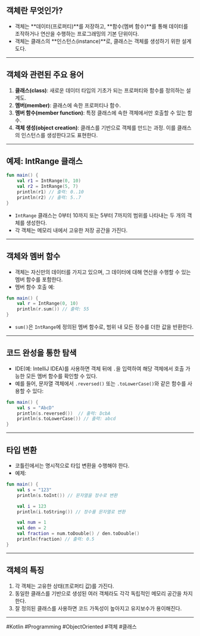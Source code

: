 ## **객체란 무엇인가?**
- 객체는 **데이터(프로퍼티)**를 저장하고, **함수(멤버 함수)**를 통해 데이터를 조작하거나 연산을 수행하는 프로그래밍의 기본 단위이다.
- 객체는 클래스의 **인스턴스(instance)**로, 클래스는 객체를 생성하기 위한 설계도다.

---

## **객체와 관련된 주요 용어**
1. **클래스(class)**: 새로운 데이터 타입의 기초가 되는 프로퍼티와 함수를 정의하는 설계도.
2. **멤버(member)**: 클래스에 속한 프로퍼티나 함수.
3. **멤버 함수(member function)**: 특정 클래스에 속한 객체에서만 호출할 수 있는 함수.
4. **객체 생성(object creation)**: 클래스를 기반으로 객체를 만드는 과정. 이를 클래스의 인스턴스를 생성한다고도 표현한다.

---

## **예제: IntRange 클래스**
```kotlin
fun main() {
    val r1 = IntRange(0, 10)
    val r2 = IntRange(5, 7)
    println(r1) // 출력: 0..10
    println(r2) // 출력: 5..7
}
```
- `IntRange` 클래스는 0부터 10까지 또는 5부터 7까지의 범위를 나타내는 두 개의 객체를 생성한다.
- 각 객체는 메모리 내에서 고유한 저장 공간을 가진다.

---

## **객체와 멤버 함수**
- 객체는 자신만의 데이터를 가지고 있으며, 그 데이터에 대해 연산을 수행할 수 있는 멤버 함수를 포함한다.
- 멤버 함수 호출 예:
```kotlin
fun main() {
    val r = IntRange(0, 10)
    println(r.sum()) // 출력: 55
}
```
- `sum()`은 `IntRange`에 정의된 멤버 함수로, 범위 내 모든 정수를 더한 값을 반환한다.

---

## **코드 완성을 통한 탐색**
- IDE(예: IntelliJ IDEA)를 사용하면 객체 뒤에 `.`을 입력하여 해당 객체에서 호출 가능한 모든 멤버 함수를 확인할 수 있다.
- 예를 들어, 문자열 객체에서 `.reversed()` 또는 `.toLowerCase()`와 같은 함수를 사용할 수 있다:
```kotlin
fun main() {
    val s = "AbcD"
    println(s.reversed())  // 출력: DcbA
    println(s.toLowerCase()) // 출력: abcd
}
```

---

## **타입 변환**
- 코틀린에서는 명시적으로 타입 변환을 수행해야 한다.
- 예제:
```kotlin
fun main() {
    val s = "123"
    println(s.toInt()) // 문자열을 정수로 변환

    val i = 123
    println(i.toString()) // 정수를 문자열로 변환

    val num = 1
    val den = 2
    val fraction = num.toDouble() / den.toDouble()
    println(fraction) // 출력: 0.5
}
```

---

## **객체의 특징**
1. 각 객체는 고유한 상태(프로퍼티 값)를 가진다.
2. 동일한 클래스를 기반으로 생성된 여러 객체라도 각각 독립적인 메모리 공간을 차지한다.
3. 잘 정의된 클래스를 사용하면 코드 가독성이 높아지고 유지보수가 용이해진다.

---

#Kotlin #Programming #ObjectOriented #객체 #클래스
